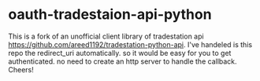 # oauth-tradestaion-api-python
This is a fork of an unofficial client library of tradestation api https://github.com/areed1192/tradestation-python-api.
I've handeled is this repo the redirect_uri automatically. so it would be easy for you to get authenticated. no need to create an http server to handle the callback. 
<br>
Cheers!
